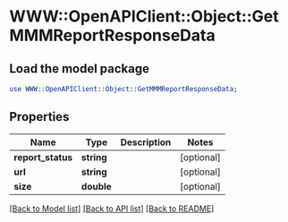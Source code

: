 # WWW::OpenAPIClient::Object::GetMMMReportResponseData

## Load the model package
```perl
use WWW::OpenAPIClient::Object::GetMMMReportResponseData;
```

## Properties
Name | Type | Description | Notes
------------ | ------------- | ------------- | -------------
**report_status** | **string** |  | [optional] 
**url** | **string** |  | [optional] 
**size** | **double** |  | [optional] 

[[Back to Model list]](../README.md#documentation-for-models) [[Back to API list]](../README.md#documentation-for-api-endpoints) [[Back to README]](../README.md)


